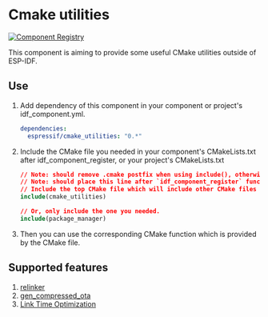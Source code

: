 # Cmake utilities

[![Component Registry](https://components.espressif.com/components/espressif/cmake_utilities/badge.svg)](https://components.espressif.com/components/espressif/cmake_utilities)

This component is aiming to provide some useful CMake utilities outside of ESP-IDF.

## Use

1. Add dependency of this component in your component or project's idf_component.yml.

    ```yml
    dependencies:
      espressif/cmake_utilities: "0.*"
    ```

2. Include the CMake file you needed in your component's CMakeLists.txt after idf_component_register, or your project's CMakeLists.txt

    ```cmake
    // Note: should remove .cmake postfix when using include(), otherwise the requested file will not found
    // Note: should place this line after `idf_component_register` function
    // Include the top CMake file which will include other CMake files
    include(cmake_utilities)

    // Or, only include the one you needed.
    include(package_manager)
    ```

3. Then you can use the corresponding CMake function which is provided by the CMake file.

## Supported features

1. [relinker](https://github.com/espressif/esp-iot-solution/blob/master/tools/cmake_utilities/docs/relinker.md)
2. [gen_compressed_ota](https://github.com/espressif/esp-iot-solution/blob/master/tools/cmake_utilities/docs/gen_compressed_ota.md)
3. [Link Time Optimization](https://github.com/espressif/esp-iot-solution/blob/master/tools/cmake_utilities/docs/gcc_lto.md)
